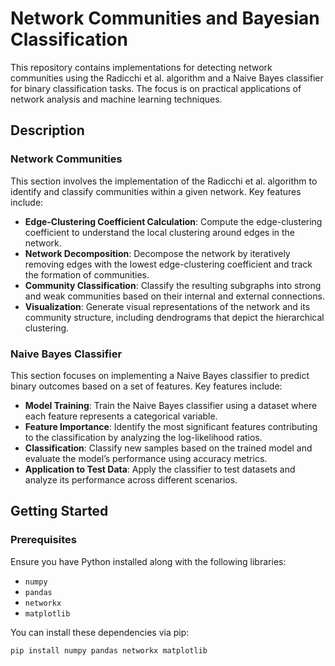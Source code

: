 # Network Communities and Bayesian Classification

This repository contains implementations for detecting network communities using the Radicchi et al. algorithm and a Naive Bayes classifier for binary classification tasks. The focus is on practical applications of network analysis and machine learning techniques.

## Description

### Network Communities

This section involves the implementation of the Radicchi et al. algorithm to identify and classify communities within a given network. Key features include:

- **Edge-Clustering Coefficient Calculation**: Compute the edge-clustering coefficient to understand the local clustering around edges in the network.
- **Network Decomposition**: Decompose the network by iteratively removing edges with the lowest edge-clustering coefficient and track the formation of communities.
- **Community Classification**: Classify the resulting subgraphs into strong and weak communities based on their internal and external connections.
- **Visualization**: Generate visual representations of the network and its community structure, including dendrograms that depict the hierarchical clustering.

### Naive Bayes Classifier

This section focuses on implementing a Naive Bayes classifier to predict binary outcomes based on a set of features. Key features include:

- **Model Training**: Train the Naive Bayes classifier using a dataset where each feature represents a categorical variable.
- **Feature Importance**: Identify the most significant features contributing to the classification by analyzing the log-likelihood ratios.
- **Classification**: Classify new samples based on the trained model and evaluate the model’s performance using accuracy metrics.
- **Application to Test Data**: Apply the classifier to test datasets and analyze its performance across different scenarios.

## Getting Started

### Prerequisites

Ensure you have Python installed along with the following libraries:

- `numpy`
- `pandas`
- `networkx`
- `matplotlib`

You can install these dependencies via pip:

```bash
pip install numpy pandas networkx matplotlib
